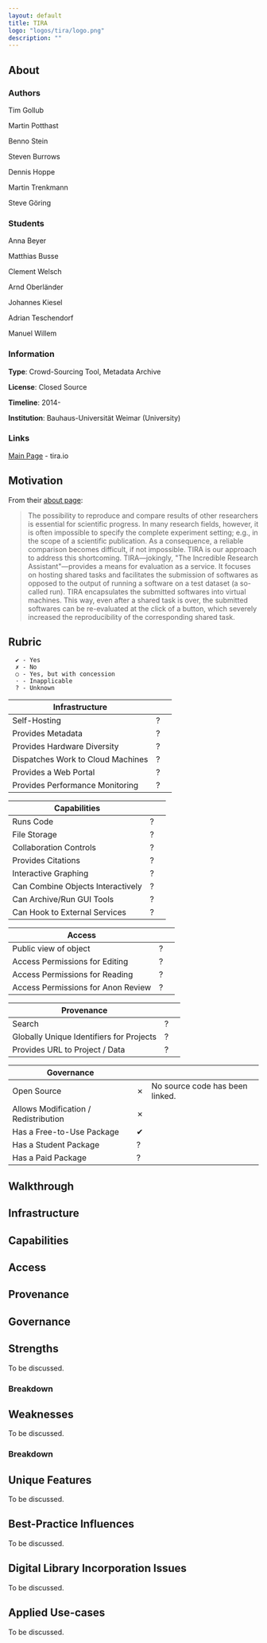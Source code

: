 ```yaml
---
layout: default
title: TIRA
logo: "logos/tira/logo.png"
description: ""
---
```


## About

### Authors

Tim Gollub

Martin Potthast

Benno Stein

Steven Burrows

Dennis Hoppe

Martin Trenkmann

Steve Göring

### Students

Anna Beyer

Matthias Busse

Clement Welsch

Arnd Oberländer

Johannes Kiesel

Adrian Teschendorf

Manuel Willem

### Information

**Type**: Crowd-Sourcing Tool, Metadata Archive

**License**: Closed Source

**Timeline**: 2014-

**Institution**: Bauhaus-Universität Weimar (University)

### Links

[Main Page](http://www.tira.io/) - tira.io

## Motivation

From their [about page](http://www.uni-weimar.de/en/media/chairs/webis/research/selected-projects/tira/):

> The possibility to reproduce and compare results of other researchers is essential for scientific progress. In many research fields, however, it is often impossible to specify the complete experiment setting; e.g., in the scope of a scientific publication. As a consequence, a  reliable comparison becomes difficult, if not impossible. TIRA is our approach to address this shortcoming. TIRA—jokingly, "The Incredible Research Assistant"—provides a means for evaluation as a service. It focuses on hosting shared tasks and facilitates the submission of softwares as opposed to the output of running a software on a test dataset (a so-called run). TIRA encapsulates the submitted softwares into virtual machines. This way, even after a shared task is over, the submitted softwares can be re-evaluated at the click of a button, which severely increased the reproducibility of the corresponding shared task.

## Rubric

```
  ✔ - Yes
  ✗ - No
  ○ - Yes, but with concession
  · - Inapplicable
  ? - Unknown
```

| Infrastructure                       |     |            |
| ------------------------------------ | --- | ---------- |
| Self-Hosting                         |  ?  | |
| Provides Metadata                    |  ?  | |
| Provides Hardware Diversity          |  ?  | |
| Dispatches Work to Cloud Machines    |  ?  | |
| Provides a Web Portal                |  ?  | |
| Provides Performance Monitoring      |  ?  | |

| Capabilities                         |     |            |
| ------------------------------------ | --- | ---------- |
| Runs Code                            |  ?  | |
| File Storage                         |  ?  | |
| Collaboration Controls               |  ?  | |
| Provides Citations                   |  ?  | |
| Interactive Graphing                 |  ?  | |
| Can Combine Objects Interactively    |  ?  | |
| Can Archive/Run GUI Tools            |  ?  | |
| Can Hook to External Services        |  ?  | |

| Access                               |     |            |
| ------------------------------------ | --- | ---------- |
| Public view of object                |  ?  | |
| Access Permissions for Editing       |  ?  |            |
| Access Permissions for Reading       |  ?  |            |
| Access Permissions for Anon Review   |  ?  | |

| Provenance                               |     |            |
| ---------------------------------------- | --- | ---------- |
| Search                                   |  ?  | |
| Globally Unique Identifiers for Projects |  ?  | |
| Provides URL to Project / Data           |  ?  | |

| Governance                           |     |            |
| ------------------------------------ | --- | ---------- |
| Open Source                          |  ✗  | No source code has been linked. |
| Allows Modification / Redistribution |  ✗  |            |
| Has a Free-to-Use Package            |  ✔  | |
| Has a Student Package                |  ?  |            |
| Has a Paid Package                   |  ?  |            |

## Walkthrough

## Infrastructure

## Capabilities

## Access

## Provenance

## Governance

## Strengths

To be discussed.

### Breakdown

## Weaknesses

To be discussed.

### Breakdown

## Unique Features

To be discussed.

## Best-Practice Influences

To be discussed.

## Digital Library Incorporation Issues

To be discussed.

## Applied Use-cases

To be discussed.
